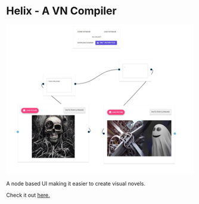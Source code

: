 ﻿# Helix - A VN Compiler

![](screenie.jpg)

A node based UI making it easier to create visual novels.

Check it out [here.](https://agreeable-pond-038089503.3.azurestaticapps.net)